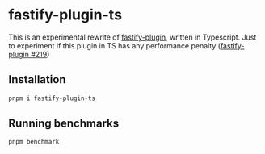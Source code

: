 # fastify-plugin-ts

This is an experimental rewrite of [fastify-plugin](https://github.com/fastify/fastify-plugin), written in Typescript. Just to experiment if this plugin in TS has any performance penalty ([fastify-plugin #219](https://github.com/fastify/fastify-plugin/issues/219))

## Installation

```sh
pnpm i fastify-plugin-ts
```

## Running benchmarks
```sh
pnpm benchmark
```
